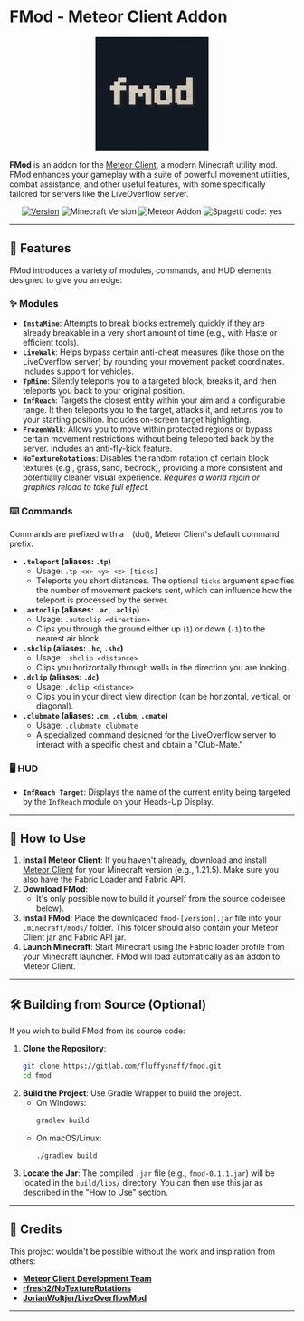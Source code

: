 # FMod - Meteor Client Addon

<p align="center">
  <img src="src/main/resources/assets/template/icon.png" alt="FMod Logo" width="200"/>
</p>

**FMod** is an addon for the [Meteor Client](https://meteorclient.com/), a modern Minecraft utility mod. FMod enhances your gameplay with a suite of powerful movement utilities, combat assistance, and other useful features, with some specifically tailored for servers like the LiveOverflow server.

<!-- Fancy badges -->
<p align="center">
  <a href="https://gitlab.com/fluffysnaff/fmod/-/releases"><img src="https://img.shields.io/badge/Version-0.1.1-blue" alt="Version"></a>
  <img src="https://img.shields.io/badge/Minecraft-1.21.5-green" alt="Minecraft Version">
  <img src="https://img.shields.io/badge/Meteor%20Client-Addon-purple" alt="Meteor Addon">
  <img src="https://img.shields.io/badge/spaghetti%20code-yes-success?logo=java" alt="Spagetti code: yes">
</p>

---

## 🌟 Features

FMod introduces a variety of modules, commands, and HUD elements designed to give you an edge:

### ✨ Modules

*   **`InstaMine`**: Attempts to break blocks extremely quickly if they are already breakable in a very short amount of time (e.g., with Haste or efficient tools).
*   **`LiveWalk`**: Helps bypass certain anti-cheat measures (like those on the LiveOverflow server) by rounding your movement packet coordinates. Includes support for vehicles.
*   **`TpMine`**: Silently teleports you to a targeted block, breaks it, and then teleports you back to your original position.
*   **`InfReach`**: Targets the closest entity within your aim and a configurable range. It then teleports you to the target, attacks it, and returns you to your starting position. Includes on-screen target highlighting.
*   **`FrozenWalk`**: Allows you to move within protected regions or bypass certain movement restrictions without being teleported back by the server. Includes an anti-fly-kick feature.
*   **`NoTextureRotations`**: Disables the random rotation of certain block textures (e.g., grass, sand, bedrock), providing a more consistent and potentially cleaner visual experience. *Requires a world rejoin or graphics reload to take full effect.*

### ⌨️ Commands

Commands are prefixed with a `.` (dot), Meteor Client's default command prefix.

*   **`.teleport` (aliases: `.tp`)**
    *   Usage: `.tp <x> <y> <z> [ticks]`
    *   Teleports you short distances. The optional `ticks` argument specifies the number of movement packets sent, which can influence how the teleport is processed by the server.
*   **`.autoclip` (aliases: `.ac`, `.aclip`)**
    *   Usage: `.autoclip <direction>`
    *   Clips you through the ground either up (`1`) or down (`-1`) to the nearest air block.
*   **`.shclip` (aliases: `.hc`, `.shc`)**
    *   Usage: `.shclip <distance>`
    *   Clips you horizontally through walls in the direction you are looking.
*   **`.dclip` (aliases: `.dc`)**
    *   Usage: `.dclip <distance>`
    *   Clips you in your direct view direction (can be horizontal, vertical, or diagonal).
*   **`.clubmate` (aliases: `.cm`, `.clubm`, `.cmate`)**
    *   Usage: `.clubmate clubmate`
    *   A specialized command designed for the LiveOverflow server to interact with a specific chest and obtain a "Club-Mate."

### 🖥️ HUD

*   **`InfReach Target`**: Displays the name of the current entity being targeted by the `InfReach` module on your Heads-Up Display.

---

## 🚀 How to Use

1.  **Install Meteor Client**: If you haven't already, download and install [Meteor Client](https://meteorclient.com/download) for your Minecraft version (e.g., 1.21.5). Make sure you also have the Fabric Loader and Fabric API.
2.  **Download FMod**:
    *   It's only possible now to build it yourself from the source code(see below).
3.  **Install FMod**: Place the downloaded `fmod-[version].jar` file into your `.minecraft/mods/` folder. This folder should also contain your Meteor Client jar and Fabric API jar.
4.  **Launch Minecraft**: Start Minecraft using the Fabric loader profile from your Minecraft launcher. FMod will load automatically as an addon to Meteor Client.

---

## 🛠️ Building from Source (Optional)

If you wish to build FMod from its source code:

1.  **Clone the Repository**:
    ```bash
    git clone https://gitlab.com/fluffysnaff/fmod.git
    cd fmod
    ```
2.  **Build the Project**:
    Use Gradle Wrapper to build the project.
    *   On Windows:
        ```bash
        gradlew build
        ```
    *   On macOS/Linux:
        ```bash
        ./gradlew build
        ```
3.  **Locate the Jar**: The compiled `.jar` file (e.g., `fmod-0.1.1.jar`) will be located in the `build/libs/` directory. You can then use this jar as described in the "How to Use" section.

---

## 🙏 Credits

This project wouldn't be possible without the work and inspiration from others:

*   **[Meteor Client Development Team](https://github.com/MeteorDevelopment/meteor-client/)**
*   **[rfresh2/NoTextureRotations](https://github.com/rfresh2/NoTextureRotations/)**
*   **[JorianWoltjer/LiveOverflowMod](https://github.com/JorianWoltjer/LiveOverflowMod)**

---
